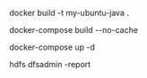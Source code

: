 docker build -t my-ubuntu-java .

docker-compose build --no-cache

docker-compose up -d


hdfs dfsadmin -report
